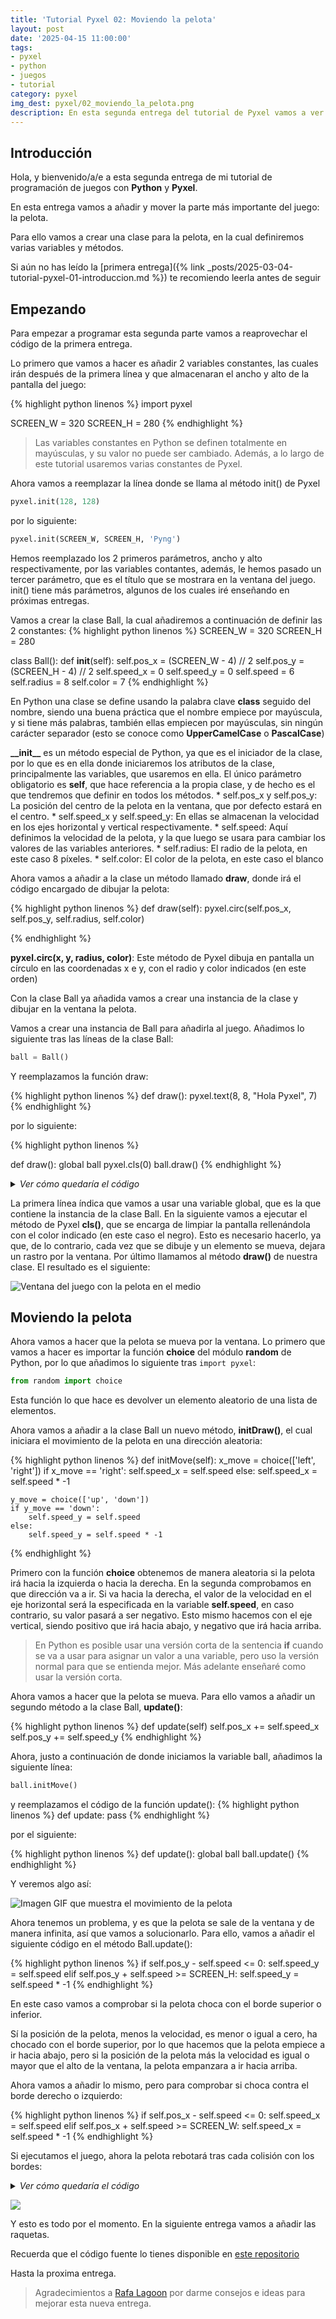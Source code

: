 ```yaml
---
title: 'Tutorial Pyxel 02: Moviendo la pelota'
layout: post
date: '2025-04-15 11:00:00'
tags:
- pyxel
- python
- juegos
- tutorial
category: pyxel
img_dest: pyxel/02_moviendo_la_pelota.png
description: En esta segunda entrega del tutorial de Pyxel vamos a ver como añadir y mover la pelota
---
```

## Introducción

Hola, y bienvenido/a/e a esta segunda entrega de mi tutorial de programación de juegos con **Python** y **Pyxel**.

En esta entrega vamos a añadir y mover la parte más importante del juego: la pelota.

Para ello vamos a crear una clase para la pelota, en la cual definiremos varias variables y métodos.

Si aún no has leído la [primera entrega]({% link _posts/2025-03-04-tutorial-pyxel-01-introduccion.md %}) te recomiendo leerla antes de seguir

## Empezando

Para empezar a programar esta segunda parte vamos a reaprovechar el código de la primera entrega.

Lo primero que vamos a hacer es añadir 2 variables constantes, las cuales irán después de la primera línea y que almacenaran el ancho y alto de la pantalla del juego:

{% highlight python linenos %}
import pyxel


SCREEN_W = 320
SCREEN_H = 280
{% endhighlight %}

> Las variables constantes en Python se definen totalmente en mayúsculas, y su valor no puede ser cambiado. Además, a lo largo de este tutorial usaremos varias constantes de Pyxel.

Ahora vamos a reemplazar la línea donde se llama al método init() de Pyxel

```python
pyxel.init(128, 128)
```

por lo siguiente:


```python
pyxel.init(SCREEN_W, SCREEN_H, 'Pyng')
```

Hemos reemplazado los 2 primeros parámetros, ancho y alto respectivamente, por las variables contantes, además, le hemos pasado un tercer parámetro, que es el título que se mostrara en la ventana del juego. init() tiene más parámetros, algunos de los cuales iré enseñando en próximas entregas.

Vamos a crear la clase Ball, la cual añadiremos a continuación de definir las 2 constantes:
{% highlight python linenos %}
SCREEN_W = 320
SCREEN_H = 280

class Ball():
    def __init__(self):
        self.pos_x = (SCREEN_W - 4) // 2
        self.pos_y = (SCREEN_H - 4) // 2
        self.speed_x = 0
        self.speed_y = 0
        self.speed = 6
        self.radius = 8
        self.color = 7
{% endhighlight %}

En Python una clase se define usando la palabra clave **class** seguido del nombre, siendo una buena práctica que el nombre empiece por mayúscula, y si tiene más palabras, también ellas empiecen por mayúsculas, sin ningún carácter separador (esto se conoce como **UpperCamelCase** o **PascalCase**)

**\_\_init\_\_** es un método especial de Python, ya que es el iniciador de la clase, por lo que es en ella donde iniciaremos los atributos de la clase, principalmente las variables, que usaremos en ella. El único parámetro obligatorio es **self**, que hace referencia a la propia clase, y de hecho es el que tendremos que definir en todos los métodos.
    * self.pos_x y self.pos_y: La posición del centro de la pelota en la ventana, que por defecto estará en el centro.
    * self.speed_x y self.speed_y: En ellas se almacenan la velocidad en los ejes horizontal y vertical respectivamente.
    * self.speed: Aquí definimos la velocidad de la pelota, y la que luego se usara para cambiar los valores de las variables anteriores.
    * self.radius: El radio de la pelota, en este caso 8 píxeles.
    * self.color: El color de la pelota, en este caso el blanco

Ahora vamos a añadir a la clase un método llamado **draw**, donde irá el código encargado de dibujar la pelota:

{% highlight python linenos %}
def draw(self):
    pyxel.circ(self.pos_x, self.pos_y, self.radius, self.color)

{% endhighlight %}

**pyxel.circ(x, y, radius, color)**: Este método de Pyxel dibuja en pantalla un círculo en las coordenadas x e y, con el radio y color indicados (en este orden)

Con la clase Ball ya añadida vamos a crear una instancia de la clase y dibujar en la ventana la pelota.

Vamos a crear una instancia de Ball para añadirla al juego. Añadimos lo siguiente tras las líneas de la clase Ball:

```python
ball = Ball()
```

Y reemplazamos la función draw:

{% highlight python linenos %}
def draw():
    pyxel.text(8, 8, "Hola Pyxel", 7)
{% endhighlight %}

por lo siguiente:

{% highlight python linenos %}

def draw():
    global ball
    pyxel.cls(0)
    ball.draw()
{% endhighlight %}

<details>
    <summary><em>Ver cómo quedaría el código</em></summary>
    {% highlight python linenos %}

import pyxel
from random import choice


SCREEN_W = 320
SCREEN_H = 240


class Ball():
    def __init__(self):
        self.pos_x = (SCREEN_W - 2) // 2
        self.pos_y = (SCREEN_H - 2) // 2
        self.speed_x = 0
        self.speed_y = 0
        self.speed = 4
        self.radius = 4
        self.color = 7

    def draw(self):
        pyxel.circ(self.pos_x, self.pos_y, self.radius, self.color)


ball = Ball()


def draw():
    global ball
    pyxel.cls(0)
    ball.draw()

def update():
    pass

pyxel.init(SCREEN_W, SCREEN_H, 'Pyng')

pyxel.run(update, draw)

{% endhighlight %}
</details>

La primera línea índica que vamos a usar una variable global, que es la que contiene la instancia de la clase Ball. En la siguiente vamos a ejecutar el método de Pyxel **cls()**, que se encarga de limpiar la pantalla rellenándola con el color indicado (en este caso el negro). Esto es necesario hacerlo, ya que, de lo contrario, cada vez que se dibuje y un elemento se mueva, dejara un rastro por la ventana. Por último llamamos al método **draw()** de nuestra clase. El resultado es el siguiente:


![Ventana del juego con la pelota en el medio](/img/tuto_pyxel/02_2_bola.png)

## Moviendo la pelota

Ahora vamos a hacer que la pelota se mueva por la ventana. Lo primero que vamos a hacer es importar la función **choice** del módulo **random** de Python, por lo que añadimos lo siguiente tras `import pyxel`:

```python
from random import choice
```

Esta función lo que hace es devolver un elemento aleatorio de una lista de elementos.

Ahora vamos a añadir a la clase Ball un nuevo método, **initDraw()**, el cual iniciara el movimiento de la pelota en una dirección aleatoria:

{% highlight python linenos %}
def initMove(self):
    x_move = choice(['left', 'right'])
    if x_move == 'right':
        self.speed_x = self.speed
    else:
        self.speed_x = self.speed * -1

    y_move = choice(['up', 'down'])
    if y_move == 'down':
        self.speed_y = self.speed
    else:
        self.speed_y = self.speed * -1
{% endhighlight %}

Primero con la función **choice** obtenemos de manera aleatoria si la pelota irá hacia la izquierda o hacia la derecha. En la segunda comprobamos en que dirección va a ir. Si va hacia la derecha, el valor de la velocidad en el eje horizontal será la especificada en la variable **self.speed**, en caso contrario, su valor pasará a ser negativo. Esto mismo hacemos con el eje vertical, siendo positivo que irá hacia abajo, y negativo que irá hacia arriba.

> En Python es posible usar una versión corta de la sentencia **if** cuando se va a usar para asignar un valor a una variable, pero uso la versión normal para que se entienda mejor. Más adelante enseñaré como usar la versión corta.

Ahora vamos a hacer que la pelota se mueva. Para ello vamos a añadir un segundo método a la clase Ball, **update()**:

{% highlight python linenos %}
def update(self)
    self.pos_x += self.speed_x
    self.pos_y += self.speed_y
{% endhighlight %}


Ahora, justo a continuación de donde iniciamos la variable ball, añadimos la siguiente línea:

```python
ball.initMove()
```

y reemplazamos el código de la función update():
{% highlight python linenos %}
def update:
    pass
{% endhighlight %}

por el siguiente:

{% highlight python linenos %}
def update():
    global ball
    ball.update()
{% endhighlight %}

Y veremos algo así:

![Imagen GIF que muestra el movimiento de la pelota](/img/tuto_pyxel/02_3_mover_pelota.gif)

Ahora tenemos un problema, y es que la pelota se sale de la ventana y de manera infinita, así que vamos a solucionarlo. Para ello, vamos a añadir el siguiente código en el método Ball.update():

{% highlight python linenos %}
if self.pos_y - self.speed <= 0:
    self.speed_y = self.speed
elif self.pos_y + self.speed >= SCREEN_H:
    self.speed_y = self.speed * -1
{% endhighlight %}

En este caso vamos a comprobar si la pelota choca con el borde superior o inferior.

Sí la posición de la pelota, menos la velocidad, es menor o igual a cero, ha chocado con el borde superior, por lo que hacemos que la pelota empiece a ir hacia abajo, pero si la posición de la pelota más la velocidad es igual o mayor que el alto de la ventana, la pelota empanzara a ir hacia arriba.

Ahora vamos a añadir lo mismo, pero para comprobar si choca contra el borde derecho o izquierdo:

{% highlight python linenos %}
if self.pos_x - self.speed <= 0:
    self.speed_x = self.speed
elif self.pos_x + self.speed >= SCREEN_W:
    self.speed_x = self.speed * -1
{% endhighlight %}

Si ejecutamos el juego, ahora la pelota rebotará tras cada colisión con los bordes:

<details>
    <summary><em>Ver cómo quedaría el código</em></summary>
    {% highlight python linenos %}

import pyxel
from random import choice


SCREEN_W = 320
SCREEN_H = 240


class Ball():
    def __init__(self):
        self.pos_x = (SCREEN_W - 2) // 2
        self.pos_y = (SCREEN_H - 2) // 2
        self.speed_x = 0
        self.speed_y = 0
        self.speed = 4
        self.radius = 4
        self.color = 7

    def initMove(self):
        # Inicia el movimiento de la pelota en una dirección aleatoria
        x_move = choice(['left', 'right'])
        self.speed_x = self.speed if x_move == 'right' else self.speed * -1

        y_move = choice(['up', 'down'])
        self.speed_y = self.speed if y_move == 'down' else self.speed * -1

    def draw(self):
        pyxel.circ(self.pos_x, self.pos_y, self.radius, self.color)

    def update(self):
        # Comprobamos si la bola choca contra la parte superior o inferior de la pantalla
        if self.pos_y - self.speed <= 0:
            self.speed_y = self.speed
        elif self.pos_y + self.speed >= SCREEN_H:
            self.speed_y = self.speed * -1

        # Y aquí si choca contra la parte izquierda y derecha
        if self.pos_x - self.speed <= 0:
            self.speed_x = self.speed
        elif self.pos_x + self.speed >= SCREEN_W:
            self.speed_x = self.speed * -1

        # Y finalmente movemos la bola
        self.pos_x += self.speed_x
        self.pos_y += self.speed_y


ball = Ball()


def draw():
    global ball
    pyxel.cls(0)
    ball.draw()

def update():
    global ball
    ball.update()

pyxel.init(SCREEN_W, SCREEN_H, 'Pyng')

pyxel.run(update, draw)

{% endhighlight %}
</details>

![](/img/tuto_pyxel/02_4_pelota_revotando.gif)

Y esto es todo por el momento. En la siguiente entrega vamos a añadir las raquetas.

Recuerda que el código fuente lo tienes disponible en [este repositorio](https://codeberg.org/son_link/tutorial_pyxel)

Hasta la proxima entrega.

> Agradecimientos a [Rafa Lagoon](https://mastodon.gamedev.place/@rafalagoon) por darme consejos e ideas para mejorar esta nueva entrega.